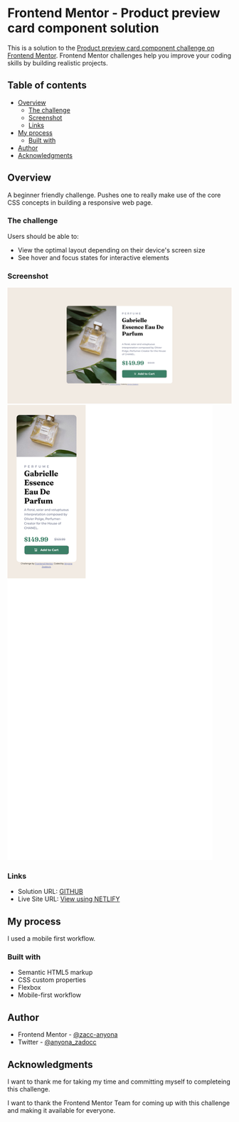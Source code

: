 # Frontend Mentor - Product preview card component solution

This is a solution to the [Product preview card component challenge on Frontend Mentor](https://www.frontendmentor.io/challenges/product-preview-card-component-GO7UmttRfa). Frontend Mentor challenges help you improve your coding skills by building realistic projects. 

## Table of contents

- [Overview](#overview)
  - [The challenge](#the-challenge)
  - [Screenshot](#screenshot)
  - [Links](#links)
- [My process](#my-process)
  - [Built with](#built-with)
- [Author](#author) 
- [Acknowledgments](#acknowledgments)

## Overview

  A beginner friendly challenge. Pushes one to really make use of the core CSS concepts in building a responsive web page.

### The challenge

Users should be able to:

- View the optimal layout depending on their device's screen size
- See hover and focus states for interactive elements

### Screenshot

![Desktop Solution](./solution-screenshots/desktop-solution.png)
![Mobile Solution](./solution-screenshots/mobile-solution.png)

### Links

- Solution URL: [GITHUB](https://github.com/zacc-anyona/Product-Preview-Card-FRONTEND-MENTOR/tree/master/product-preview-card-component-main)
- Live Site URL: [View using NETLIFY](https://anyona-product-preview-card.netlify.app/)

## My process

  I used a mobile first workflow.

### Built with

- Semantic HTML5 markup
- CSS custom properties
- Flexbox
- Mobile-first workflow

## Author

- Frontend Mentor - [@zacc-anyona](https://www.frontendmentor.io/profile/zacc-anyona)
- Twitter - [@anyona_zadocc](https://www.twitter.com/anyona_zadocc)

## Acknowledgments

  I want to thank me for taking my time and committing myself to completeing this challenge.

  I want to thank the Frontend Mentor Team for coming up with this challenge and making it available for everyone.
